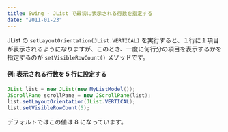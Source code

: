 ```yaml
---
title: Swing - JList で最初に表示される行数を指定する
date: "2011-01-23"
---
```


JList の `setLayoutOrientation(JList.VERTICAL)` を実行すると、１行に１項目が表示されるようになりますが、このとき、一度に何行分の項目を表示するかを指定するのが
`setVisibleRowCount()` メソッドです。

#### 例: 表示される行数を 5 行に設定する

~~~ java
JList list = new JList(new MyListModel());
JScrollPane scrollPane = new JScrollPane(list);
list.setLayoutOrientation(JList.VERTICAL);
list.setVisibleRowCount(5);
~~~

デフォルトではこの値は 8 になっています。

